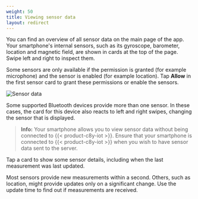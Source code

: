 ```yaml
---
weight: 50
title: Viewing sensor data
layout: redirect
---
```



You can find an overview of all sensor data on the main page of the app.
Your smartphone's internal sensors, such as its gyroscope, barometer, location and magnetic field, are shown in cards at the top of the page.
Swipe left and right to inspect them.

Some sensors are only available if the permission is granted (for example microphone) and the sensor is enabled (for example location). Tap **Allow** in the first sensor card to grant these permissions or enable the sensors.

![Sensor data](/images/users-guide/csa/csa-application-main-page.png)

Some supported Bluetooth devices provide more than one sensor.
In these cases, the card for this device also reacts to left and right swipes, changing the sensor that is displayed.

> **Info:** Your smartphone allows you to view sensor data without being connected to {{< product-c8y-iot >}}. Ensure that your smartphone is connected to {{< product-c8y-iot >}} when you wish to have sensor data sent to the server.

Tap a card to show some sensor details, including when the last measurement was last updated.

Most sensors provide new measurements within a second. Others, such as location, might provide updates only on a significant change. Use the update time to find out if measurements are received.
